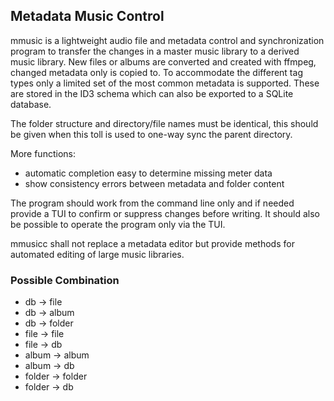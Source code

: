 ## Metadata Music Control

mmusic is a lightweight audio file and metadata control and synchronization program to transfer the changes in a master music library to a derived music library.  New files or albums are converted and created with ffmpeg, changed metadata only is copied to. To accommodate the different tag types only a limited set of the most common metadata is supported. These are stored in the ID3 schema which can also be exported to a SQLite database.

The folder structure and directory/file names must be identical, this should be given when this toll is used to one-way sync the parent directory.

More functions:  
- automatic completion easy to determine missing meter data
- show consistency errors between metadata and folder content

The program should work from the command line only and if needed provide a TUI to confirm or suppress changes before writing. It should also be possible to operate the program only via the TUI.

mmusicc shall not replace a metadata editor but provide methods for automated editing of large music libraries.

### Possible Combination

- db -> file
- db -> album
- db -> folder
- file -> file
- file -> db
- album -> album
- album -> db
- folder -> folder
- folder -> db
